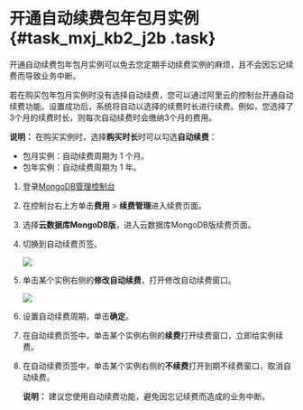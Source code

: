 # 开通自动续费包年包月实例 {#task_mxj_kb2_j2b .task}

开通自动续费包年包月实例可以免去您定期手动续费实例的麻烦，且不会因忘记续费而导致业务中断。

若在购买包年包月实例时没有选择自动续费，您可以通过阿里云的控制台开通自动续费功能。设置成功后，系统将自动以选择的续费时长进行续费。例如，您选择了3个月的续费时长，则每次自动续费时会缴纳3个月的费用。

**说明：** 在购买实例时，选择**购买时长**时可以勾选**自动续费**：

-   包月实例：自动续费周期为 1 个月。
-   包年实例：自动续费周期为 1 年。

1.  登录[MongoDB管理控制台](https://mongodb.console.aliyun.com/#/mongodb/list) 
2.  在控制台右上方单击**费用** \> **续费管理**进入续费页面。 
3.  选择**云数据库MongoDB版**，进入云数据库MongoDB版续费页面。 
4.  切换到自动续费页签。 

    ![](http://static-aliyun-doc.oss-cn-hangzhou.aliyuncs.com/assets/img/15365/6740_zh-CN.png)

5.  单击某个实例右侧的**修改自动续费**，打开修改自动续费窗口。 

    ![](http://static-aliyun-doc.oss-cn-hangzhou.aliyuncs.com/assets/img/15365/6739_zh-CN.png)

6.  设置自动续费周期，单击**确定**。 
7.  在自动续费页签中，单击某个实例右侧的**续费**打开续费窗口，立即给实例续费。 
8.  在自动续费页签中，单击某个实例右侧的**不续费**打开到期不续费窗口，取消自动续费。 

    **说明：** 建议您使用自动续费功能，避免因忘记续费而造成的业务中断。


